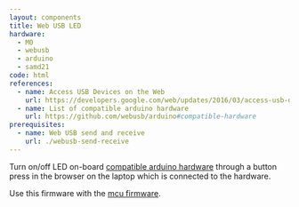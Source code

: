 ```yaml
---
layout: components
title: Web USB LED
hardware:
  - M0
  - webusb
  - arduino
  - samd21
code: html
references:
  - name: Access USB Devices on the Web
    url: https://developers.google.com/web/updates/2016/03/access-usb-devices-on-the-web
  - name: List of compatible arduino hardware
    url: https://github.com/webusb/arduino#compatible-hardware
prerequisites:
  - name: Web USB send and receive
    url: ./webusb-send-receive
---
```


Turn on/off LED on-board [compatible arduino hardware](https://github.com/webusb/arduino#compatible-hardware) through a button press in the browser on the laptop which is connected to the hardware.

Use this firmware with the [mcu firmware](./webusb-send-receive).
